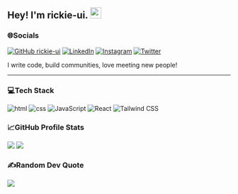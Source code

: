 
## Hey! I'm rickie-ui. <img src="https://media.giphy.com/media/hvRJCLFzcasrR4ia7z/giphy.gif" width="25px">

### 🌐Socials

[![GitHub rickie-ui](https://img.shields.io/github/followers/rickie-ui?label=follow&style=social)](https://github.com/rickie-ui)
[![LinkedIn](https://img.shields.io/badge/LinkedIn-%230077B5.svg?logo=linkedin&logoColor=white)](https://linkedin.com/in/muciraerick)
[![Instagram](https://img.shields.io/badge/Instagram-%23E4405F.svg?logo=Instagram&logoColor=white)](https://instagram.com/rickie_ui)
[![Twitter](https://img.shields.io/badge/Twitter-%231DA1F2.svg?logo=Twitter&logoColor=white)](https://twitter.com/rickie_ui)
  
I write code, build communities, love meeting new people!

---

### 💻Tech Stack

![html](https://img.shields.io/badge/html-D84B38?style=for-the-badge&logo=html5&logoColor=E9E9E9)
![css](https://img.shields.io/badge/CSS-278EC3?style=for-the-badge&logo=css3&logoColor=E9E9E9)
![JavaScript](https://img.shields.io/badge/JavaScript-EDB94F?style=for-the-badge&logo=javascript&logoColor=white)
![React](https://img.shields.io/badge/react-%2320232a.svg?style=for-the-badge&logo=react&logoColor=%2361DAFB)
![Tailwind CSS](https://img.shields.io/badge/tailwindcss-%2320232a.svg?style=for-the-badge&logo=tailwindcss&logoColor=%2361DAFB)


### :chart_with_upwards_trend:GitHub Profile Stats

![](https://github-readme-stats.vercel.app/api?username=rickie-ui&theme=radical&hide_border=false&include_all_commits=false&count_private=false) 
![](https://github-readme-streak-stats.herokuapp.com/?user=rickie-ui&theme=radical&hide_border=false&float=right)
<br/>

### ✍️Random Dev Quote
![](https://quotes-github-readme.vercel.app/api?type=horizontal&theme=radical)

  
